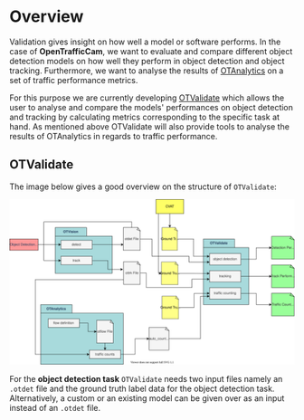 # Overview

Validation gives insight on how well a model or software performs.
In the case of **OpenTrafficCam**, we want to evaluate and compare different object detection models on how well they perform in object detection and object tracking.
Furthermore, we want to analyse the results of [OTAnalytics](<https://github.com/OpenTrafficCam/OTAnalytics>) on a set of traffic performance metrics.

For this purpose we are currently developing [OTValidate](<https://github.com/OpenTrafficCam/OTValidate>) which allows the user to analyse and compare the models' performances on object detection and tracking by calculating metrics corresponding to the specific task at hand.
As mentioned above OTValidate will also provide tools to analyse the results of OTAnalytics in regards to traffic performance.

## OTValidate

The image below gives a good overview on the structure of `OTValidate`:

![OTValidate Overview Image](assets/otvalidate_overview.svg)

For the **object detection task** `OTValidate` needs two input files namely an `.otdet` file and the ground truth label data for the object detection task.
Alternatively, a custom or an existing model can be given over as an input instead of an `.otdet` file.
